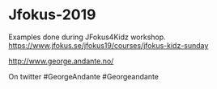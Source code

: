 # Jfokus-2019
Examples done during JFokus4Kidz workshop.
https://www.jfokus.se/jfokus19/courses/jfokus-kidz-sunday

http://www.george.andante.no/

On twitter #GeorgeAndante #Georgeandante
